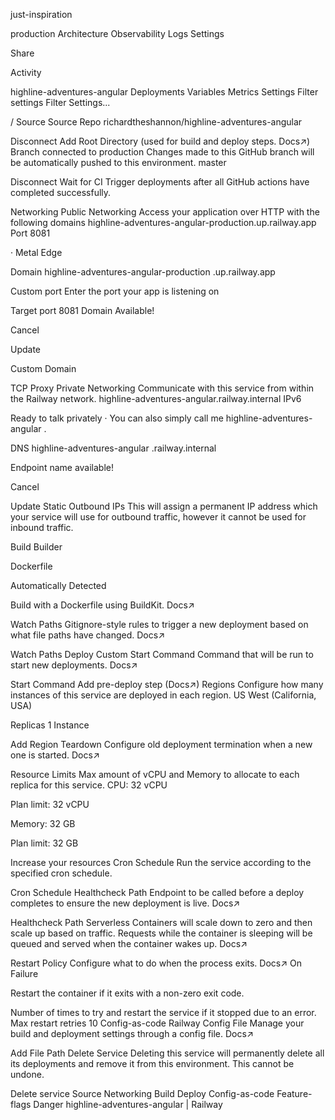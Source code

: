 just-inspiration


production
Architecture
Observability
Logs
Settings

Share





Activity


highline-adventures-angular
Deployments
Variables
Metrics
Settings
Filter settings
Filter Settings...

/
Source
Source Repo
richardtheshannon/highline-adventures-angular



Disconnect
Add Root Directory (used for build and deploy steps. Docs↗)
Branch connected to production
Changes made to this GitHub branch will be automatically pushed to this environment.
master

Disconnect
Wait for CI
Trigger deployments after all GitHub actions have completed successfully.

Networking
Public Networking
Access your application over HTTP with the following domains
highline-adventures-angular-production.up.railway.app
Port 8081

 · 
Metal Edge




Domain
highline-adventures-angular-production
.up.railway.app

Custom port
Enter the port your app is listening on

Target port
8081
Domain Available!


Cancel

Update

Custom Domain

TCP Proxy
Private Networking
Communicate with this service from within the Railway network.
highline-adventures-angular.railway.internal
IPv6


Ready to talk privately ·
You can also simply call me
highline-adventures-angular
.

DNS
highline-adventures-angular
.railway.internal

Endpoint name available!


Cancel

Update
Static Outbound IPs
This will assign a permanent IP address which your service will use for outbound traffic, however it cannot be used for inbound traffic.

Build
Builder

Dockerfile

Automatically Detected

Build with a Dockerfile using BuildKit. Docs↗

Watch Paths
Gitignore-style rules to trigger a new deployment based on what file paths have changed. Docs↗

Watch Paths
Deploy
Custom Start Command
Command that will be run to start new deployments. Docs↗

Start Command
Add pre-deploy step (Docs↗)
Regions
Configure how many instances of this service are deployed in each region.
US West (California, USA)

Replicas
1
Instance

Add Region
Teardown
Configure old deployment termination when a new one is started. Docs↗

Resource Limits
Max amount of vCPU and Memory to allocate to each replica for this service.
CPU: 32 vCPU

Plan limit: 32 vCPU

Memory: 32 GB

Plan limit: 32 GB

Increase your resources
Cron Schedule
Run the service according to the specified cron schedule.

Cron Schedule
Healthcheck Path
Endpoint to be called before a deploy completes to ensure the new deployment is live. Docs↗

Healthcheck Path
Serverless
Containers will scale down to zero and then scale up based on traffic. Requests while the container is sleeping will be queued and served when the container wakes up. Docs↗

Restart Policy
Configure what to do when the process exits. Docs↗
On Failure

Restart the container if it exits with a non-zero exit code.


Number of times to try and restart the service if it stopped due to an error.
Max restart retries
10
Config-as-code
Railway Config File
Manage your build and deployment settings through a config file. Docs↗

Add File Path
Delete Service
Deleting this service will permanently delete all its deployments and remove it from this environment. This cannot be undone.

Delete service
Source
Networking
Build
Deploy
Config-as-code
Feature-flags
Danger
highline-adventures-angular | Railway